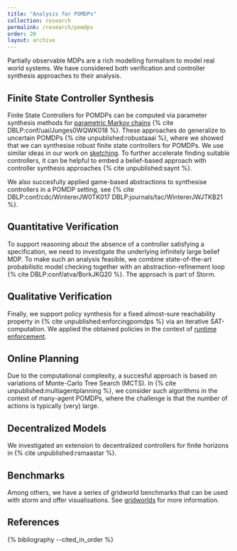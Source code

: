 ```yaml
---
title: "Analysis for POMDPs"
collection: research
permalink: /research/pomdps
order: 20
layout: archive
---
```


Partially observable MDPs are a rich modelling formalism to model real world systems.
We have considered both verification and controller synthesis approaches to their analysis.

Finite State Controller Synthesis
---------------------------------
Finite State Controllers for POMDPs can be computed via parameter synthesis methods for [parametric Markov chains](parametric) {% cite DBLP:conf/uai/Junges0WQWK018  %}.
These approaches do generalize to uncertain POMDPs {% cite unpublished:robustaaai %}, where we showed that we can synthesise robust finite state controllers for POMDPs.
We use similar ideas in our work on [sketching](synt).
To further accelerate finding suitable controllers, it can be helpful to embed a belief-based approach with controller synthesis approaches {% cite unpublished:saynt %}.

We also succesfully applied game-based abstractions to synthesise controllers in a POMDP setting, see {% cite DBLP:conf/cdc/WintererJW0TK017 DBLP:journals/tac/WintererJWJTKB21 %}.

Quantitative Verification
---------------------------------
To support reasoning about the absence of a controller satisfying a specification, we need to investigate the underlying infinitely large belief MDP.
To make such an analysis feasible, we combine state-of-the-art probabilistic model checking together with an abstraction-refinement loop {% cite DBLP:conf/atva/BorkJKQ20  %}.
The approach is part of Storm.


Qualitative Verification
---------------------------------
Finally, we support policy synthesis for a fixed almost-sure reachability property in {% cite unpublished:enforcingpomdps %} via an iterative SAT-computation. We applied the obtained policies in the context of [runtime enforcement](runtime).

Online Planning
-------------------------------------
Due to the computational complexity, a succesful approach is based on variations of Monte-Carlo Tree Search (MCTS). In {% cite unpublished:multiagentplanning %}, we consider such algorithms in the context of many-agent POMDPs, where the challenge is that the number of actions is typically (very) large.


Decentralized Models
--------------------------------------
We investigated an extension to decentralized controllers for finite horizons in {% cite unpublished:rsmaastar %}.


Benchmarks
-------------------------------
Among others, we have a series of gridworld benchmarks that can be used with storm and offer visualisations. See [gridworlds](https://github.com/sjunges/gridworld-by-storm/blob/master/README.md) for more information.


References
----------

{% bibliography --cited_in_order %}
